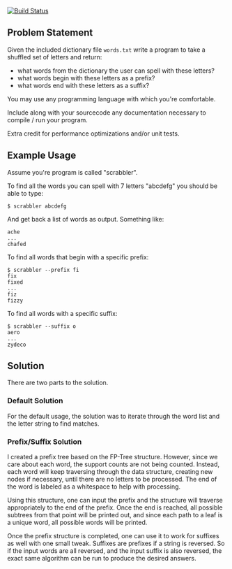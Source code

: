 [![Build Status](https://travis-ci.org/Goyatuzo/Textura_Scrabble.svg?branch=master)](https://travis-ci.org/Goyatuzo/Textura_Scrabble)

## Problem Statement

Given the included dictionary file `words.txt` write a program to take a shuffled set of letters and return:

 - what words from the dictionary the user can spell with these letters?
 - what words begin with these letters as a prefix?
 - what words end with these letters as a suffix?

You may use any programming language with which you're comfortable.  

Include along with your sourcecode any documentation necessary to compile / run your program.
 
Extra credit for performance optimizations and/or unit tests.

## Example Usage

Assume you're program is called "scrabbler".

To find all the words you can spell with 7 letters "abcdefg" you should be able to type:

    $ scrabbler abcdefg
    
And get back a list of words as output.  Something like:

    ache
    ...
    chafed
    
To find all words that begin with a specific prefix:

    $ scrabbler --prefix fi
    fix
    fixed
    ...
    fiz
    fizzy
    
To find all words with a specific suffix:

    $ scrabbler --suffix o
    aero
    ...
    zydeco
    
## Solution
There are two parts to the solution.

### Default Solution
For the default usage, the solution was to iterate through the word list and the letter string to find matches.

### Prefix/Suffix Solution
I created a prefix tree based on the FP-Tree structure. However, since we care about each word, the support counts are not being counted. Instead, each word will keep traversing through the data structure, creating new nodes if necessary, until there are no letters to be processed. The end of the word is labeled as a whitespace to help with processing.

Using this structure, one can input the prefix and the structure will traverse appropriately to the end of the prefix. Once the end is reached, all possible subtrees from that point will be printed out, and since each path to a leaf is a unique word, all possible words will be printed.

Once the prefix structure is completed, one can use it to work for suffixes as well with one small tweak. Suffixes are prefixes if a string is reversed. So if the input words are all reversed, and the input suffix is also reversed, the exact same algorithm can be run to produce the desired answers.
